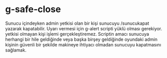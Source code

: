 # g-safe-close
Sunucu içindeyken admin yetkisi olan bir kişi sunucuyu /sunucukapat yazarak kapatabilir.
Uyarı vermesi için g-alert scripti yüklü olması gerekiyor.
yetkisi olmayan kişi işlemi gerçekleştiremez.
Scriptin amacı sunucuya herhangi bir hile geldiğinde veya başka birşey geldiğinde oyundaki admin kişinin güvenli bir şekilde makineye ihtiyacı olmadan sunucuyu kapatmasını sağlamak.
